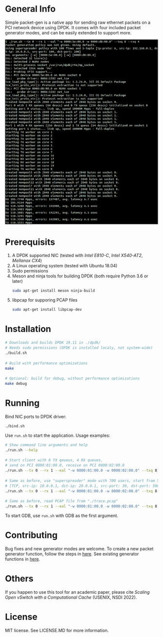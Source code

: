 # General Info

Simple packet-gen is a native app for sending raw ethernet packets on a PCI network device using DPDK. It comes with four included packet generator modes, and can be easily extended to support more.

![screenshot](screenshot.gif)

# Prerequisits
1. A DPDK supported NIC (tested with *Intel E810-C*, *Intel X540-AT2*, *Mellanox CX4*)
2. A Linux operating system (tested with Ubuntu 18.04)
3. Sudo permissions
4. Meson and ninja tools for building DPDK (both require Python 3.6 or later)
   ```bash
   sudo apt-get install meson ninja-build
   ```
5. libpcap for supporing PCAP files
   ```bash
   sudo apt-get install libpcap-dev
   ```
# Installation
```bash
# Downloads and builds DPDK 19.11 in ./dpdk/
# Needs sudo permissions (DPDK is installed localy, not system-wide)
./build.sh

# Build with performance optimizations
make

# Optional: build for debug, without performance optimizations
make debug
```

# Running
Bind NIC ports to DPDK driver:
```bash
./bind.sh
```

Use `run.sh` to start the application. Usage examples:
```bash
# Show command line arguments and help
./run.sh --help

# Start client with 8 TX qeueus, 4 RX queues,
# send on PCI 0000:01:00.0, receive on PCI 0000:02:00.0
./run.sh --tx 0 --rx 1 --eal "-w 0000:01:00.0 -w 0000:02:00.0" --txq 8 --rxq 4

# Same as before, use "superspreader" mode with 700 users, start from 5-tuple
# [TCP, src-ip: 10.0.0.1, dst-ip: 20.0.0.1, src-port: 30, dst-port: 500]
./run.sh --tx 0 --rx 1 --eal "-w 0000:01:00.0 -w 0000:02:00.0" --txq 8 --rxq 4 --p-superspreader --5tuple "6,10.0.0.1,20.0.0.1,30,500" --n1 700

# Same as before, read PCAP file from "./trace.pcap"
./run.sh --tx 0 --rx 1 --eal "-w 0000:01:00.0 -w 0000:02:00.0" --txq 8 --rxq 4 --p-pcap --file "./trace.pcap"
```

To start GDB, use `run.sh` with GDB as the first argument.

# Contributing
Bug fixes and new generator modes are welcome. To create a new packet generator function, follow the steps in [here](https://github.com/alonrs/simple-dpdk-client/blob/7760dab4bb11c938d7875e7f61a604663575ddb1/lib/generator.h#L35). See existing generator functions in [here](https://github.com/alonrs/simple-dpdk-client/blob/7760dab4bb11c938d7875e7f61a604663575ddb1/lib/generator.c#L34).

# Others
If you happen to use this tool for an academic paper, please cite *Scaling Open vSwitch with a Computational Cache* (USENIX, NSDI 2022).

# License
MIT license. See LICENSE.MD for more information.

